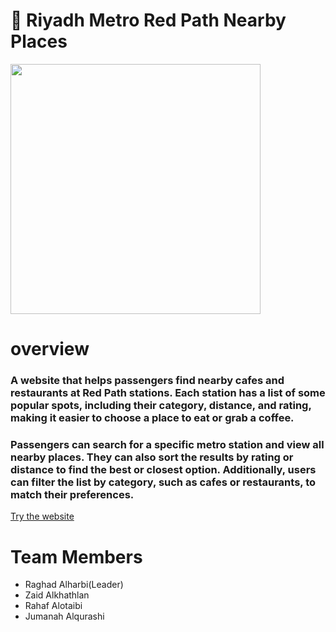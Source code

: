 # 🚆 Riyadh Metro Red Path Nearby Places

<img src="https://www.riyadhbus.sa/o/rcrc-theme/images/rcrc/main-slider-f0493a.svg" width="400" height="400">

# overview

### A website that helps passengers find nearby cafes and restaurants at Red Path stations. Each station has a list of some popular spots, including their category, distance, and rating, making it easier to choose a place to eat or grab a coffee.
### Passengers  can search for a specific metro station and view all nearby places. They can also sort the results by rating or distance to find the best or closest option. Additionally, users can filter the list by category, such as cafes or restaurants, to match their preferences.

[Try the website ](https://riyadh-metro-red-path-nearby-places.streamlit.app)

# Team Members
- Raghad Alharbi(Leader)
- Zaid Alkhathlan
- Rahaf Alotaibi
- Jumanah Alqurashi
